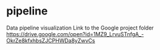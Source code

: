 # pipeline
Data pipeline visualization
Link to the Google project folder
https://drive.google.com/open?id=1MZ9_LrvuSTnfgA_-OkrZe8kfxhbsZJCPHWDa8yZwvCs
